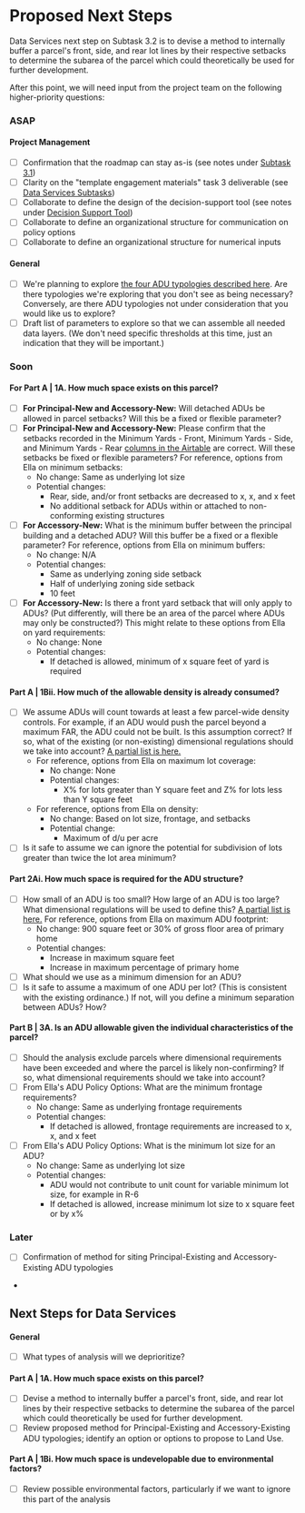 # Proposed Next Steps

Data Services next step on Subtask 3.2 is to devise a method to internally buffer a parcel's front, side, and rear lot lines by their respective setbacks to determine the subarea of the parcel which could theoretically be used for further development.&#x20;

After this point, we will need input from the project team on the following higher-priority questions:&#x20;

### ASAP

#### Project Management

* [ ] Confirmation that the roadmap can stay as-is (see notes under [Subtask 3.1](status-by-subtask/subtask-3.1.md))
* [ ] Clarity on the "template engagement materials" task 3 deliverable (see [Data Services Subtasks](reference/data-services-subtasks/))
* [ ] Collaborate to define the design of the decision-support tool (see notes under [Decision Support Tool](../analysis/decision-support-tool.md))
* [ ] Collaborate to define an organizational structure for communication on policy options
* [ ] Collaborate to define an organizational structure for numerical inputs

#### **General**

* [ ] We're planning to explore [the four ADU typologies described here](../analysis/part-a-feasibility/1.-available-space/). Are there typologies we're exploring that you don't see as being necessary? Conversely, are there ADU typologies not under consideration that you would like us to explore?&#x20;
* [ ] Draft list of parameters to explore so that we can assemble all needed data layers. (We don't need specific thresholds at this time, just an indication that they will be important.)

### Soon

#### For Part A | 1A. How much space exists on this parcel?

* [ ] **For Principal-New and Accessory-New:** Will detached ADUs be allowed in parcel setbacks? Will this be a fixed or flexible parameter?
* [ ] **For Principal-New and Accessory-New:** Please confirm that the setbacks recorded in the Minimum Yards - Front, Minimum Yards - Side, and Minimum Yards - Rear [columns in the Airtable](../policy/assumptions-and-policy/citywide-dimensional-requirements.md) are correct. Will these setbacks be fixed or flexible parameters? For reference, options from Ella on minimum setbacks:
  * No change: Same as underlying lot size&#x20;
  * Potential changes:&#x20;
    * Rear, side, and/or front setbacks are decreased to x, x, and x feet&#x20;
    * No additional setback for ADUs within or attached to non-conforming existing structures&#x20;
* [ ] **For Accessory-New:** What is the minimum buffer between the principal building and a detached ADU? Will this buffer be a fixed or a flexible parameter? For reference, options from Ella on minimum buffers:&#x20;
  * No change:  N/A
  * Potential changes:&#x20;
    * Same as underlying zoning side setback&#x20;
    * Half of underlying zoning side setback&#x20;
    * 10 feet&#x20;
* [ ] **For Accessory-New:** Is there a front yard setback that will only apply to ADUs? (Put differently, will there be an area of the parcel where ADUs may only be constructed?) This might relate to these options from Ella on yard requirements:
  * No change: None&#x20;
  * Potential changes:&#x20;
    * If detached is allowed, minimum of x square feet of yard is required

#### Part A | 1Bii. How much of the allowable density is already consumed?

* [ ] We assume ADUs will count towards at least a few parcel-wide density controls. For example, if an ADU would push the parcel beyond a maximum FAR, the ADU could not be built. Is this assumption correct? If so, what of the existing (or non-existing) dimensional regulations should we take into account? [A partial list is here.](../analysis/part-a-feasibility/1bii.-how-much-of-the-allowable-density-is-already-consumed.md)
  * For reference, options from Ella on maximum lot coverage:
    * No change: None&#x20;
    * Potential changes:&#x20;
      * X% for lots greater than Y square feet and Z% for lots less than Y square feet&#x20;
  * For reference, options from Ella on density:
    * No change: Based on lot size, frontage, and setbacks&#x20;
    * Potential change:&#x20;
      * Maximum of d/u per acre&#x20;
* [ ] Is it safe to assume we can ignore the potential for subdivision of lots greater than twice the lot area minimum?

#### Part 2Ai. How much space is required for the ADU structure?

* [ ] How small of an ADU is too small? How large of an ADU is too large? What dimensional regulations will be used to define this? [A partial list is here.](proposed-next-steps.md#part-2ai.-how-much-space-is-required-for-the-adu-structure) For reference, options from Ella on maximum ADU footprint:
  * No change: 900 square feet or 30% of gross floor area of primary home&#x20;
  * Potential changes:
    * Increase in maximum square feet&#x20;
    * Increase in maximum percentage of primary home&#x20;
* [ ] What should we use as a minimum dimension for an ADU?
* [ ] Is it safe to assume a maximum of one ADU per lot? (This is consistent with the existing ordinance.) If not, will you define a minimum separation between ADUs? How?

#### Part B | 3A. Is an ADU allowable given the individual characteristics of the parcel?

* [ ] Should the analysis exclude parcels where dimensional requirements have been exceeded and where the parcel is likely non-confirming? If so, what dimensional requirements should we take into account?
* [ ] From Ella's ADU Policy Options: What are the minimum frontage requirements?&#x20;
  * No change: Same as underlying frontage requirements&#x20;
  * Potential changes:&#x20;
    * If detached is allowed, frontage requirements are increased to x, x, and x feet&#x20;
* [ ] From Ella's ADU Policy Options: What is the minimum lot size for an ADU?&#x20;
  * No change: Same as underlying lot size&#x20;
  * Potential changes: &#x20;
    * ADU would not contribute to unit count for variable minimum lot size, for example in R-6&#x20;
    * If detached is allowed, increase minimum lot size to x square feet or by x%&#x20;

### Later

* [ ] Confirmation of method for siting Principal-Existing and Accessory-Existing ADU typologies
*

## Next Steps for Data Services

#### General

* [ ] What types of analysis will we deprioritize?

#### Part A | 1A. How much space exists on this parcel?

* [ ] Devise a method to internally buffer a parcel's front, side, and rear lot lines by their respective setbacks to determine the subarea of the parcel which could theoretically be used for further development.&#x20;
* [ ] Review proposed method for Principal-Existing and Accessory-Existing ADU typologies; identify an option or options to propose to Land Use.

#### Part A | 1Bi. How much space is undevelopable due to environmental factors?

* [ ] Review possible environmental factors, particularly if we want to ignore this part of the analysis&#x20;

